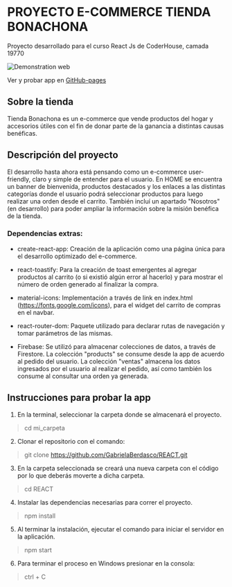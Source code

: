 # PROYECTO E-COMMERCE TIENDA BONACHONA

Proyecto desarrollado para el curso React Js de CoderHouse, camada 19770

![Demonstration web](./public/assets/proyectoTiendaB.gif)

Ver y probar app en [GitHub-pages](https://gabrielaberdasco.github.io/REACT)

## Sobre la tienda

Tienda Bonachona es un e-commerce que vende productos del hogar y accesorios útiles con el fin de donar parte de la ganancia a distintas causas benéficas.

## Descripción del proyecto

El desarrollo hasta ahora está pensando como un e-commerce user-friendly, claro y simple de entender para el usuario. En HOME se encuentra un banner de bienvenida, productos destacados y los enlaces a las distintas categorías donde el usuario podrá seleccionar productos para luego realizar una orden desde el carrito. También incluí un apartado "Nosotros" (en desarrollo) para poder ampliar la información sobre la misión benéfica de la tienda.

### Dependencias extras:

* create-react-app: Creación de la aplicación como una página única para el desarrollo optimizado del e-commerce.

* react-toastify: Para la creación de toast emergentes al agregar productos al carrito (o si existió algún error al hacerlo) y para mostrar el número de orden generado al finalizar la compra. 

* material-icons: Implementación a través de link en index.html (https://fonts.google.com/icons), para el widget del carrito de compras en el navbar.

* react-router-dom: Paquete utilizado para declarar rutas de navegación y tomar parámetros de las mismas.

* Firebase: Se utilizó para almacenar colecciones de datos, a través de Firestore. La colección "products" se consume desde la app de acuerdo al pedido del usuario. La colección "ventas" almacena los datos ingresados por el usuario al realizar el pedido, así como también los consume al consultar una orden ya generada.

## Instrucciones para probar la app

1. En la terminal, seleccionar la carpeta donde se almacenará el proyecto.

> cd mi_carpeta

2. Clonar el repositorio con el comando: 

> git clone https://github.com/GabrielaBerdasco/REACT.git

3. En la carpeta seleccionada se creará una nueva carpeta con el código por lo que deberás moverte a dicha carpeta.

> cd REACT

4. Instalar las dependencias necesarias para correr el proyecto.

> npm install

5. Al terminar la instalación, ejecutar el comando para iniciar el servidor en la aplicación.

> npm start

6. Para terminar el proceso en Windows presionar en la consola:

> ctrl + C 

